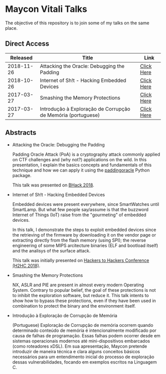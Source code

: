 Maycon Vitali Talks
===================

The objective of this repository is to join some of my talks on the same place.


Direct Access
-------------

| Released | Title | Link |
| -------- | ------ | ------ |
| 2018-11-26 | Attacking the Oracle: Debugging the Padding | [Click Here](padding-oracle-attack/) |
| 2018-10-26 | Internet of Sh!t - Hacking Embedded Devices | [Click Here](hacking-embedded-devices/) |
| 2017-03-27 | Smashing the Memory Protections | [Click Here](smashing-memory-protections/) |
| 2017-03-27 | Introdução à Exploração de Corrupção de Memória (portuguese) | [Click Here](intro-memory-corruption) |

Abstracts
-------------

- Attacking the Oracle: Debugging the Padding

	Padding Oracle Attack (PoA) is a cryptography attack commonly applied on CTF challenges and (why not?) applications on the wild. In this presentation, I explain the basics concepts and fundamentals of this technique and how we can apply it using the [paddingoracle](https://github.com/mwielgoszewski/python-paddingoracle) Python package.	

	This talk was presented on [BHack 2018](http://www.bhack.com.br/).

- Internet of Sh!t - Hacking Embedded Devices

	Embedded devices were present everywhere, since SmartWatches until SmartLamp. But what few people say/assume is that the buzzword Internet of Things (IoT) raise from the "gourmeting" of embedded devices.

	In this talk, I demonstrate the steps to exploit embedded devices since the retrieving of the firmware by downloading it on the vendor page or extracting directly from the flash memory (using SPI); the reverse engineering of some MIPS arcitecture binaries (ELF and bootload itself) and the analisys of the surface attack.

	This talk was initially presented on [Hackers to Hackers Conference (H2HC 2018)](https://www.h2hc.com.br/).

- Smashing the Memory Protections

	NX, ASLR and PIE are present in almost every modern Operating System. Contrary to popular belief, the goal of these protections is not to inhibit the exploration software, but reduce it. This talk intents to show how to bypass these protections, even if they have been used in combination to protect the binary and the environment itself.

- Introdução à Exploração de Corrupção de Memória

	(Portuguese) Exploração de Corrupção de memória ocorrem quando determinado conteúdo de memória é intencionalmente modificado por causa de falhas de programação. Essas falhas podem ocorrer desde em sistemas operacionais modernos até mini-dispositivos embarcados (como roteadores xDSL). Em sua apresentação, Maycon pretende introduzir de maneira técnica e clara alguns conceitos básicos necessários para um entendimento inicial do processo de exploração dessas vulnerabilidades, focando em exemplos escritos na Linguagem C.
